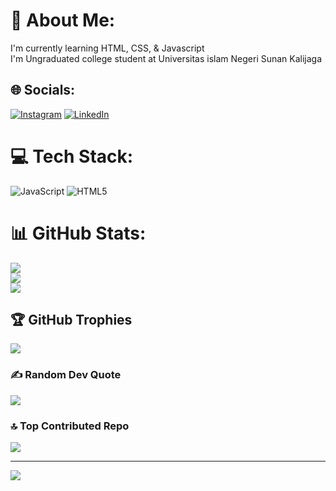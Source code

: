 # 💫 About Me:
I'm currently learning HTML, CSS, & Javascript<br>I'm Ungraduated college student at Universitas islam Negeri Sunan Kalijaga


## 🌐 Socials:
[![Instagram](https://img.shields.io/badge/Instagram-%23E4405F.svg?logo=Instagram&logoColor=white)](https://instagram.com/irvanprima_) [![LinkedIn](https://img.shields.io/badge/LinkedIn-%230077B5.svg?logo=linkedin&logoColor=white)](https://www.linkedin.com/in/irvan-prima-prasetyo-474214251/) 

# 💻 Tech Stack:
![JavaScript](https://img.shields.io/badge/javascript-%23323330.svg?style=for-the-badge&logo=javascript&logoColor=%23F7DF1E) ![HTML5](https://img.shields.io/badge/html5-%23E34F26.svg?style=for-the-badge&logo=html5&logoColor=white)
# 📊 GitHub Stats:
![](https://github-readme-stats.vercel.app/api?username=irvanprima&theme=tokyonight&hide_border=false&include_all_commits=false&count_private=false)<br/>
![](https://github-readme-streak-stats.herokuapp.com/?user=irvanprima&theme=tokyonight&hide_border=false)<br/>
![](https://github-readme-stats.vercel.app/api/top-langs/?username=irvanprima&theme=tokyonight&hide_border=false&include_all_commits=false&count_private=false&layout=compact)

## 🏆 GitHub Trophies
![](https://github-profile-trophy.vercel.app/?username=irvanprima&theme=onedark&no-frame=false&no-bg=true&margin-w=4)

### ✍️ Random Dev Quote
![](https://quotes-github-readme.vercel.app/api?type=horizontal&theme=radical)

### 🔝 Top Contributed Repo
![](https://github-contributor-stats.vercel.app/api?username=irvanprima&limit=5&theme=dark&combine_all_yearly_contributions=true)

---
[![](https://visitcount.itsvg.in/api?id=irvanprima&icon=1&color=0)](https://visitcount.itsvg.in)

<!-- Proudly created with GPRM ( https://gprm.itsvg.in ) -->
